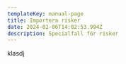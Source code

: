 ```yaml
---
templateKey: manual-page
title: Importera risker
date: 2024-02-06T14:02:53.994Z
description: Specialfall för risker
---
```

klasdj